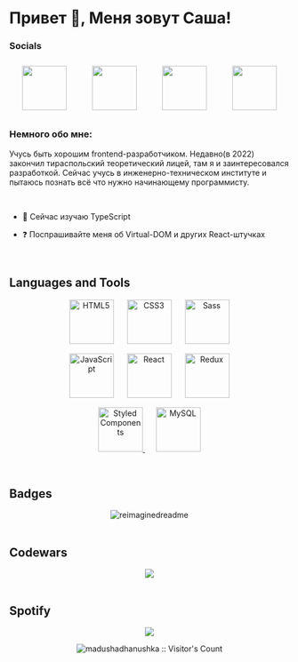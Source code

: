## <H1>Привет 👋, Меня зовут Саша! </H1> 
  

### Socials

<p style = "display: flex; justify-content: space-around" align="center"> 
  <a style="margin: 10px" style = "text-decoration: none" href="https://discord.com/users/Sosa#0926" target="_blank" rel="noreferrer">
    <img src="https://raw.githubusercontent.com/danielcranney/readme-generator/main/public/icons/socials/discord.svg" width="80" height="80" />
  </a>
  <a style="margin: 10px" style = "text-decoration: none" href="https://www.github.com/AlexShatokhin" target="_blank" rel="noreferrer">
    <img src="https://raw.githubusercontent.com/danielcranney/readme-generator/main/public/icons/socials/github.svg" width="80" height="80" />
  </a> 
  <a style="margin: 10px" style = "text-decoration: none" href="http://www.instagram.com/sasssashka" target="_blank" rel="noreferrer">
    <img src="https://raw.githubusercontent.com/danielcranney/readme-generator/main/public/icons/socials/instagram.svg" width="80" height="80" />
  </a>
  <a style="margin: 10px"  style = "text-decoration: none" href="https://t.me/sashatokhin" target="_blank" rel="noreferrer">
    <img src="https://cdn-icons-png.flaticon.com/512/5968/5968804.png" width="80" height="80" />
  </a>
</p>


### Немного обо мне:  
Учусь быть хорошим frontend-разработчиком. Недавно(в 2022) закончил тираспольский теоретический лицей, там я и заинтересовался разработкой. Сейчас учусь в инженерно-техническом институте и пытаюсь познать всё что нужно начинающему программисту.  
  

<br/>  

- 🔭 Сейчас изучаю TypeScript  
  

- ❓ Поспрашивайте меня об Virtual-DOM и других React-штучках  

  


<br/>  


## Languages and Tools  
<div align="center">  


<p>
  <a style="margin: 10px" href="https://en.wikipedia.org/wiki/HTML5" target="_blank"><img src="https://profilinator.rishav.dev/skills-assets/html5-original-wordmark.svg" alt="HTML5" height="80" /></a>  
  <a style="margin: 10px" href="https://www.w3schools.com/css/" target="_blank"><img  src="https://profilinator.rishav.dev/skills-assets/css3-original-wordmark.svg" alt="CSS3" height="80" /></a>  
  <a style="margin: 10px" href="https://sass-lang.com/" target="_blank"><img src="https://profilinator.rishav.dev/skills-assets/sass-original.svg" alt="Sass" height="80" /></a>  
</p>

<p>
  <a style="margin: 10px" href="https://www.javascript.com/" target="_blank"><img src="https://profilinator.rishav.dev/skills-assets/javascript-original.svg" alt="JavaScript" height="80" /></a>  
  <a style="margin: 10px" href="https://reactjs.org/" target="_blank"><img src="https://profilinator.rishav.dev/skills-assets/react-original-wordmark.svg" alt="React" height="80" /></a>  
  <a style="margin: 10px" href="https://redux.js.org/" target="_blank"><img src="https://profilinator.rishav.dev/skills-assets/redux-original.svg" alt="Redux" height="80" /></a>  
</p>
<p>
  <a style="margin: 10px" href="https://styled-components.com/" target="_blank"><img src="https://profilinator.rishav.dev/skills-assets/styled-components.png" alt="Styled Components" height="80" />  
  <a style="margin: 10px" href="https://www.mysql.com/" target="_blank"><img src="https://profilinator.rishav.dev/skills-assets/mysql-original-wordmark.svg" alt="MySQL" height="80" /></a>
</p>
  
</div>  

<br/>  


## Badges

<div align="center">
  <img src="https://myreadme.vercel.app/api/embed/AlexShatokhin?panels=userstatistics,toprepositories,toplanguages,commitgraph" alt="reimaginedreadme" />
</div>

<br/>

## Codewars  
<div align = "center"> 
  <img src = "https://github.r2v.ch/codewars?user=AlexShatokhin"/>
</div>



<br />

## Spotify

<div align="center"><img src="https://spotify-github-profile.vercel.app/api/view?uid=31avdkw55yjlbiwpzkn5b3twkgse&cover_image=true&theme=default&show_offline=false&background_color=121212&interchange=false" /></div>  

<p align = "center">
  <img src="https://profile-counter.glitch.me/{madushadhanushka}/count.svg" alt="madushadhanushka :: Visitor's Count" />
</p>



